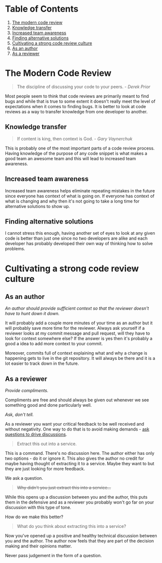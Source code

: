 # Table of Contents

1. [The modern code review](#the-modern-code-review)
  1. [Knowledge transfer](#knowledge-transfer)
  2. [Increased team awareness](#increased-team-awareness)
  3. [Finding alternative solutions](#finding-alternative-solutions)
2. [Cultivating a strong code review culture](#cultivating-a-strong-code-review-culture)
  1. [As an author](#as-an-author)
  2. [As a reviewer](#as-a-reviewer)

# The Modern Code Review

> The discipline of discussing your code to your peers. - *Derek Prior*

Most people seem to think that code reviews are primarily meant to find bugs and while that is true to some extent it doesn't really meet the level of expectations when it comes to finding bugs. It is better to look at code reviews as a way to transfer knowledge from one developer to another.

## Knowledge transfer

> If content is king, then context is God. - *Gary Vaynerchuk*

This is probably one of the most important parts of a code review process. Having knowledge of the purpose of any code snippet is what makes a good team an awesome team and this will lead to increased team awareness.

## Increased team awareness

Increased team awareness helps eliminate repeating mistakes in the future since everyone has context of what is going on. If everyone has context of what is changing and why then it's not going to take a long time for alternative solutions to show up.

## Finding alternative solutions

I cannot stress this enough, having another set of eyes to look at any given code is better than just one since no two developers are alike and each developer has probably developed their own way of thinking how to solve problems.

# Cultivating a strong code review culture

## As an author

*An author should provide sufficient context so that the reviewer doesn't have to hunt down it down.*

It will probably add a couple more minutes of your time as an author but it will probably save more time for the reviewer. Always ask yourself if a reviewer looks at my commit message and pull request, will they have to look for context somewhere else? If the answer is yes then it's probably a good a idea to add more context to your commit.

Moreover, commits full of context explaining what and why a change is happening gets to live in the git repository. It will always be there and it is a lot easier to track down in the future.

## As a reviewer

*Provide compliments.*

Compliments are free and should always be given out whenever we see something good and done particularly well.

*Ask, don't tell.*

As a reviewer you want your critical feedback to be well received and without negativity. One way to do that is to avoid making demands - [ask questions to drive discussions](https://en.wikipedia.org/wiki/Socratic_method).

> Extract this out into a service.

This is a command. There's no discussion here. The author either has only two options - do it or ignore it. This also gives the author no credit for maybe having thought of extracting it to a service. Maybe they want to but they are just looking for more feedback.

We ask a question.

> ~~Why didn't you just extract this into a service...~~

While this opens up a discussion between you and the author, this puts them in the defensive and as a reviewer you probably won't go far on your discussion with this type of tone.

How do we make this better?

> What do you think about extracting this into a service?

Now you've opened up a positive and healthy technical discussion between you and the author. The author now feels that they are part of the decision making and their opinions matter.

Never pass judgement in the form of a question.
